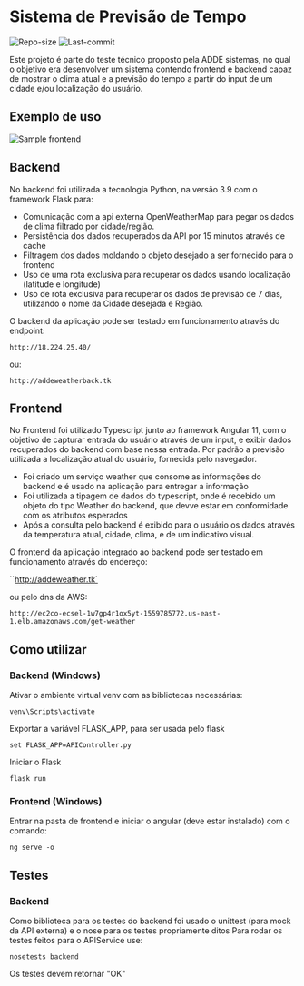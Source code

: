 # Sistema de Previsão de Tempo

![Repo-size](https://img.shields.io/github/repo-size/williamguilhermesouza/WeatherForecast)
![Last-commit](https://img.shields.io/github/last-commit/williamguilhermesouza/WeatherForecast)

Este projeto é parte do teste técnico proposto pela ADDE sistemas, no qual o objetivo era desenvolver um sistema contendo frontend
e backend capaz de mostrar o clima atual e a previsão do tempo a partir do input de um cidade e/ou localização do usuário.

## Exemplo de uso

![Sample frontend](https://raw.githubusercontent.com/williamguilhermesouza/ADDE-teste/master/TesteADDE.gif)

## Backend
No backend foi utilizada a tecnologia Python, na versão 3.9 com o framework Flask para: 
* Comunicação com a api externa OpenWeatherMap para pegar os dados de clima filtrado por cidade/região.
* Persistência dos dados recuperados da API por 15 minutos através de cache
* Filtragem dos dados moldando o objeto desejado a ser fornecido para o frontend
* Uso de uma rota exclusiva para recuperar os dados usando localização (latitude e longitude)
* Uso de rota exclusiva para recuperar os dados de previsão de 7 dias, utilizando o nome da Cidade desejada e Região.

O backend da aplicação pode ser testado em funcionamento através do endpoint:

`http://18.224.25.40/`

ou:

`http://addeweatherback.tk`

## Frontend
No Frontend foi utilizado Typescript junto ao framework Angular 11, com o objetivo de capturar entrada do usuário através de um input, 
e exibir dados recuperados do backend com base nessa entrada. Por padrão a previsão utilizada a localização atual do usuário, fornecida
pelo navegador.
* Foi criado um serviço weather que consome as informações do backend e é usado na aplicação para entregar a informação
* Foi utilizada a tipagem de dados do typescript, onde é recebido um objeto do tipo Weather do backend, que devve estar em conformidade
com os atributos esperados
* Após a consulta pelo backend é exibido para o usuário os dados através da temperatura atual, cidade, clima, e de um indicativo visual.

O frontend da aplicação integrado ao backend pode ser testado em funcionamento através do endereço:

``http://addeweather.tk`

ou pelo dns da AWS:

`http://ec2co-ecsel-1w7gp4r1ox5yt-1559785772.us-east-1.elb.amazonaws.com/get-weather`

## Como utilizar

### Backend (Windows)

Ativar o ambiente virtual venv com as bibliotecas necessárias:

`venv\Scripts\activate`

Exportar a variável FLASK_APP, para ser usada pelo flask

`set FLASK_APP=APIController.py`

Iniciar o Flask

`flask run`

### Frontend (Windows)

Entrar na pasta de frontend e iniciar o angular (deve estar instalado) com o comando:

`ng serve -o`

## Testes

### Backend

Como biblioteca para os testes do backend foi usado o unittest (para mock da API externa) e o nose para os testes propriamente ditos
Para rodar os testes feitos para o APIService use:

`nosetests backend`

Os testes devem retornar "OK"
